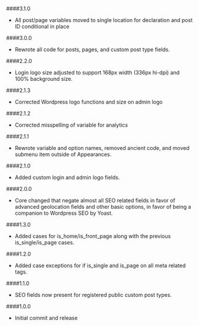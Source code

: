 ####3.1.0
- All post/page variables moved to single location for declaration and post ID conditional in place

####3.0.0
- Rewrote all code for posts, pages, and custom post type fields.

####2.2.0
- Login logo size adjusted to support 168px width (336px hi-dpi) and 100% background size.

####2.1.3
- Corrected Wordpress logo functions and size on admin logo

####2.1.2
- Corrected misspelling of variable for analytics

####2.1.1
- Rewrote variable and option names, removed ancient code, and moved submenu item outside of Appearances.

####2.1.0
- Added custom login and admin logo fields.

####2.0.0
- Core changed that negate almost all SEO related fields in favor of advanced geolocation fields and other basic options, in favor of being a companion to Wordpress SEO by Yoast.

####1.3.0
- Added cases for is_home/is_front_page along with the previous is_single/is_page cases.

####1.2.0
- Added case exceptions for if is_single and is_page on all meta related tags.

####1.1.0
- SEO fields now present for registered public custom post types.

####1.0.0
- Initial commit and release
